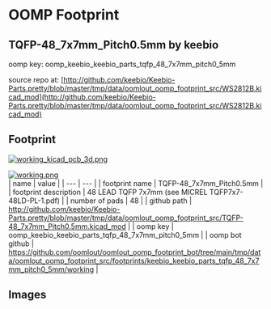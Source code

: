 # OOMP Footprint  
## TQFP-48_7x7mm_Pitch0.5mm  by keebio  
  
oomp key: oomp_keebio_keebio_parts_tqfp_48_7x7mm_pitch0_5mm  
  
source repo at: [http://github.com/keebio/Keebio-Parts.pretty/blob/master/tmp/data/oomlout_oomp_footprint_src/WS2812B.kicad_mod](http://github.com/keebio/Keebio-Parts.pretty/blob/master/tmp/data/oomlout_oomp_footprint_src/WS2812B.kicad_mod)  
## Footprint  
  
[![working_kicad_pcb_3d.png](working_kicad_pcb_3d_600.png)](working_kicad_pcb_3d.png)  
  
[![working.png](working_600.png)](working.png)  
| name | value | 
| --- | --- | 
| footprint name | TQFP-48_7x7mm_Pitch0.5mm | 
| footprint description | 48 LEAD TQFP 7x7mm (see MICREL TQFP7x7-48LD-PL-1.pdf) | 
| number of pads | 48 | 
| github path | http://github.com/keebio/Keebio-Parts.pretty/blob/master/tmp/data/oomlout_oomp_footprint_src/TQFP-48_7x7mm_Pitch0.5mm.kicad_mod | 
| oomp key | oomp_keebio_keebio_parts_tqfp_48_7x7mm_pitch0_5mm | 
| oomp bot github | https://github.com/oomlout/oomlout_oomp_footprint_bot/tree/main/tmp/data/oomlout_oomp_footprint_src/footprints/keebio_keebio_parts_tqfp_48_7x7mm_pitch0_5mm/working | 
## Images  
